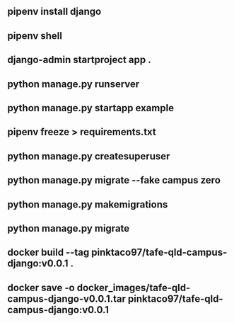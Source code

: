 <!-- Useful Commands -->

## pipenv install django

## pipenv shell

## django-admin startproject app .

## python manage.py runserver

## python manage.py startapp example

## pipenv freeze > requirements.txt

<!-- Django Comands -->

## python manage.py createsuperuser

## python manage.py migrate --fake campus zero

## python manage.py makemigrations

## python manage.py migrate

<!-- Docker Commands -->

## docker build --tag pinktaco97/tafe-qld-campus-django:v0.0.1 .

## docker save -o docker_images/tafe-qld-campus-django-v0.0.1.tar pinktaco97/tafe-qld-campus-django:v0.0.1
